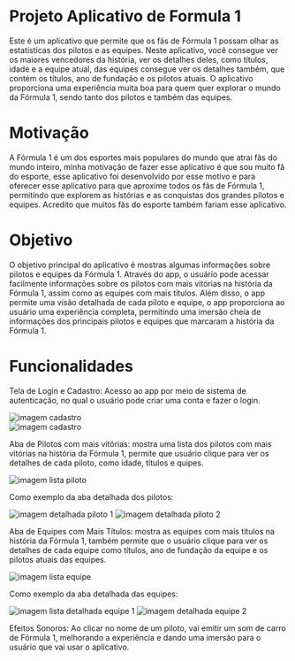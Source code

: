# Projeto Aplicativo de Formula 1

Este é um aplicativo que permite que os fãs de Fórmula 1 possam olhar as estatísticas dos pilotos e as equipes. Neste aplicativo, você consegue ver os maiores vencedores da história, ver os detalhes deles, como títulos, idade e a equipe atual, das equipes consegue ver os detalhes também, que contém os títulos, ano de fundação e os pilotos atuais. O aplicativo proporciona uma experiência muita boa para quem quer explorar o mundo da Fórmula 1, sendo tanto dos pilotos e também das equipes.

# Motivação

A Fórmula 1 é um dos esportes mais populares do mundo que atrai fãs do mundo inteiro, minha motivação de fazer esse aplicativo é que sou muito fã do esporte, esse aplicativo foi desenvolvido por esse motivo e para oferecer esse aplicativo para que aproxime todos os fãs de Fórmula 1, permitindo que explorem as histórias e as conquistas dos grandes pilotos e equipes. Acredito que muitos fãs do esporte também fariam esse aplicativo.

# Objetivo

O objetivo principal do aplicativo é mostras algumas informações sobre pilotos e equipes da Fórmula 1. Através do app, o usuário pode acessar facilmente informações sobre os pilotos com mais vitórias na história da Fórmula 1, assim como as equipes com mais títulos. Além disso, o app permite uma visão detalhada de cada piloto e equipe, o app proporciona ao usuário uma experiência completa, permitindo uma imersão cheia de informações dos principais pilotos e equipes que marcaram a história da Fórmula 1.

# Funcionalidades

Tela de Login e Cadastro: Acesso ao app por meio de sistema de autenticação, no qual o usuário pode criar uma conta e fazer o login.

![imagem cadastro](https://github.com/user-attachments/assets/96be0b4c-35c1-4e6e-ad03-8705b585b0ec)   
![imagem cadastro](https://github.com/user-attachments/assets/f75a321f-184c-4a31-b3e5-a7b24fc6c35b)

Aba de Pilotos com mais vitórias: mostra uma lista dos pilotos com mais vitórias na história da Fórmula 1, permite que usuário clique para ver os detalhes de cada piloto, como idade, títulos e quipes.

![imagem lista piloto](https://github.com/user-attachments/assets/6d8300c5-aa4e-4b9c-944b-03511f61822d)

Como exemplo da aba detalhada dos pilotos:

![imagem detalhada piloto 1](https://github.com/user-attachments/assets/26e4eef1-8259-47d7-ac38-5efc211ee5c6)
![imagem detalhada piloto 2](https://github.com/user-attachments/assets/8b85e5d4-77b6-448f-a8c9-011f2e6fdbfb)

Aba de Equipes com Mais Títulos: mostra as equipes com mais títulos na história da Fórmula 1, também permite que o usuário clique para ver os detalhes de cada equipe como títulos, ano de fundação da equipe e os pilotos atuais das equipes.

![imagem lista equipe](https://github.com/user-attachments/assets/a38d2faa-81ab-4305-b2f5-051fabac0455)

Como exemplo da aba detalhada das equipes:

![imagem lista detalhada equipe 1](https://github.com/user-attachments/assets/4b63c956-78f2-4c69-8c2a-9b4d2921eb37)
![imagem detalhada equipe 2](https://github.com/user-attachments/assets/8f968b42-ab67-45df-b0dd-e316fcc27dcb)

Efeitos Sonoros: Ao clicar no nome de um piloto, vai emitir um som de carro de Fórmula 1, melhorando a experiência e dando uma imersão para o usuário que vai usar o aplicativo.








